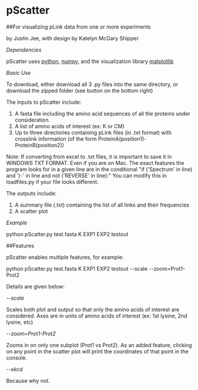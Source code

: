 # pScatter

##For visualizing pLink data from one or more experiments

by Justin Jee, with design by Katelyn McGary Shipper

*Dependencies*

pScatter uses [python](https://www.python.org/downloads/), [numpy](http://www.numpy.org/), and the visualization library [matplotlib](http://matplotlib.org/)

*Basic Use*

To download, either download all 3 .py files into the same directory, or download the zipped folder (see button on the bottom right) 

The inputs to pScatter include:

1.   A fasta file including the amino acid sequences of all the proteins under consideration.
2.   A list of amino acids of interest (ex: K or CM)
3.   Up to three directories containing pLink files (in .txt format) with crosslink information (of the form ProteinA(position1)-ProteinB(position2))

Note: If converting from excel to .txt files, it is important to save it in WINDOWS TXT FORMAT. Even if you are on Mac. 
The exact features the program looks for in a given line are in the conditional "if ('Spectrum' in line) and ')-' in line and not ('REVERSE' in line):"
You can modify this in loadfiles.py if your file looks different.

The outputs include:

1.   A summary file (.txt) containing the list of all links and their frequencies
2.   A scatter plot

*Example*

python pScatter.py test.fasta K EXP1 EXP2 testout

##Features

pScatter enables multiple features, for example:

python pScatter.py test.fasta K EXP1 EXP2 testout --scale --zoom=Prot1-Prot2

Details are given below:

*--scale*

Scales both plot and output so that only the amino acids of interest are considered. Axes are in units of amino acids of interest (ex: 1st lysine, 2nd lysine, etc)

*--zoom=Prot1-Prot2*

Zooms in on only one subplot (Prot1 vs Prot2). As an added feature, clicking on any point in the scatter plot will print the coordinates of that point in the console.

*--xkcd*

Because why not.
